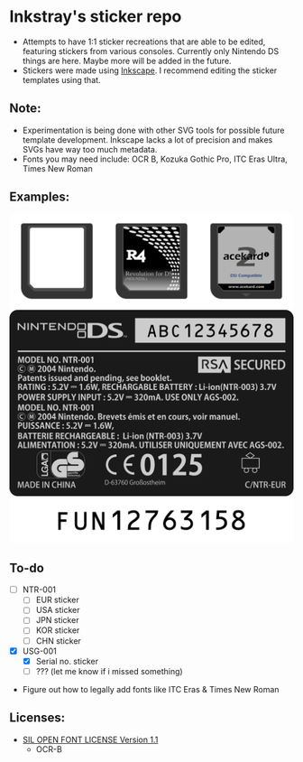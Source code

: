 # Inkstray's sticker repo
- Attempts to have 1:1 sticker recreations that are able to be edited, featuring stickers from various consoles. Currently only Nintendo DS things are here. Maybe more will be added in the future.
- Stickers were made using [Inkscape](https://inkscape.org). I recommend editing the sticker templates using that.

## Note:
- Experimentation is being done with other SVG tools for possible future template development. Inkscape lacks a lot of precision and makes SVGs have way too much metadata.
- Fonts you may need include: OCR B, Kozuka Gothic Pro, ITC Eras Ultra, Times New Roman

## Examples:
![Flashcart sticker example with game card](https://github.com/inkstray/ds-stickers/blob/master/assets/examples/flashcarts.png)
![Nintendo DS (phat) sticker example](https://github.com/inkstray/ds-stickers/blob/master/assets/examples/ntr-001-eur-sticker.png)
![Nintendo DS serial number sticker example](https://github.com/inkstray/ds-stickers/blob/master/assets/examples/USG-001-serial.png)

## To-do
- [ ] NTR-001
    - [ ] EUR sticker
    - [ ] USA sticker
    - [ ] JPN sticker
    - [ ] KOR sticker
    - [ ] CHN sticker
- [x] USG-001 
    - [x] Serial no. sticker
    - [ ] ??? (let me know if i missed something)
- Figure out how to legally add fonts like ITC Eras & Times New Roman

## Licenses:
- [SIL OPEN FONT LICENSE Version 1.1](https://openfontlicense.org/)
    - OCR-B
